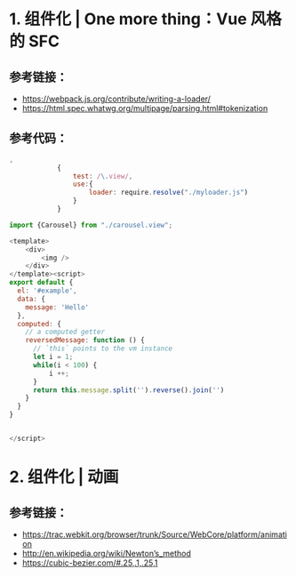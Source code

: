 # 1. 组件化 | One more thing：Vue 风格的 SFC
## 参考链接：
* <https://webpack.js.org/contribute/writing-a-loader/>
* <https://html.spec.whatwg.org/multipage/parsing.html#tokenization>
## 参考代码：
```js
,
            {
                test: /\.view/,
                use:{
                    loader: require.resolve("./myloader.js")
                }
            }
```
```js
import {Carousel} from "./carousel.view";
```
```js
<template>
    <div>
        <img />
    </div>
</template><script>
export default {
  el: '#example',
  data: {
    message: 'Hello'
  },
  computed: {
    // a computed getter
    reversedMessage: function () {
      // `this` points to the vm instance
      let i = 1;
      while(i < 100) {
          i ++;
      }
      return this.message.split('').reverse().join('')
    }
  }
}


</script>
```
# 2. 组件化 | 动画
## 参考链接：
* <https://trac.webkit.org/browser/trunk/Source/WebCore/platform/animation>
* <http://en.wikipedia.org/wiki/Newton’s_method>
* <https://cubic-bezier.com/#.25,.1,.25,1>
